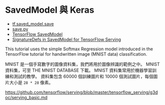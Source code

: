 # SavedModel 與 Keras

- [tf.saved_model.save](https://www.tensorflow.org/api_docs/python/tf/saved_model/save)
- [save.py](https://github.com/tensorflow/tensorflow/blob/v2.3.1/tensorflow/python/saved_model/save.py)
- [TensorFlow SavedModel](https://github.com/tensorflow/tensorflow/blob/master/tensorflow/python/saved_model/README.md)
- [SignatureDefs in SavedModel for TensorFlow Serving](https://github.com/tensorflow/serving/blob/master/tensorflow_serving/g3doc/signature_defs.md)

This tutorial uses the simple Softmax Regression model introduced in the TensorFlow tutorial for handwritten image (MNIST data) classification.

MNIST 是一個手寫數字的圖像資料集，我們將用於圖像辨識的範例之中。 MNIST 資料集，可至 THE MNIST DATABASE 下載。 MNIST 資料集常用於機器學習訓練和測試的教學。 資料集包含 60000 個訓練圖片和 10000 個測試圖片，每個圖片大小是 `28 * 28` 像素。

<https://github.com/tensorflow/serving/blob/master/tensorflow_serving/g3doc/serving_basic.md>
